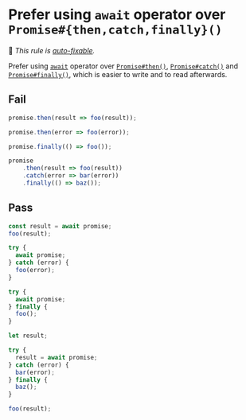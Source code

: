 # Prefer using `await` operator over `Promise#{then,catch,finally}()`

<!-- Do not manually modify RULE_NOTICE part. Run: `npm run generate-rule-notices` -->
<!-- RULE_NOTICE -->
🔧 *This rule is [auto-fixable](https://eslint.org/docs/user-guide/command-line-interface#fixing-problems).*
<!-- /RULE_NOTICE -->

Prefer using [`await`](https://developer.mozilla.org/en-US/docs/Web/JavaScript/Reference/Operators/await) operator over [`Promise#then()`](https://developer.mozilla.org/en-US/docs/Web/JavaScript/Reference/Global_Objects/Promise/then), [`Promise#catch()`](https://developer.mozilla.org/en-US/docs/Web/JavaScript/Reference/Global_Objects/Promise/catch) and [`Promise#finally()`](https://developer.mozilla.org/en-US/docs/Web/JavaScript/Reference/Global_Objects/Promise/finally), which is easier to write and to read afterwards.

## Fail

```js
promise.then(result => foo(result));
```

```js
promise.then(error => foo(error));
```

```js
promise.finally(() => foo());
```

```js
promise
	.then(result => foo(result))
	.catch(error => bar(error))
	.finally(() => baz());
```

## Pass

```js
const result = await promise;
foo(result);
```

```js
try {
  await promise;
} catch (error) {
  foo(error);
}
```

```js
try {
  await promise;
} finally {
  foo();
}
```

```js
let result;

try {
  result = await promise;
} catch (error) {
  bar(error);
} finally {
  baz();
}

foo(result);
```
